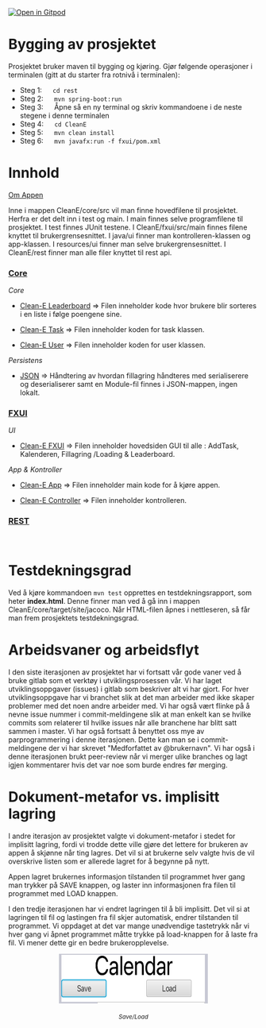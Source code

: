 [![Open in Gitpod](https://gitpod.io/button/open-in-gitpod.svg)](https://gitpod.stud.ntnu.no/#https://gitlab.stud.idi.ntnu.no/it1901/groups-2022/gr2244/gr2244/-/tree/master/)


<h1>Bygging av prosjektet</h1>

Prosjektet bruker maven til bygging og kjøring. Gjør følgende operasjoner i terminalen (gitt at du starter fra rotnivå i terminalen):

- Steg 1: &emsp; <code>cd rest </code>
- Steg 2: &emsp; <code>mvn spring-boot:run </code>
- Steg 3: &emsp; Åpne så en ny terminal og skriv kommandoene i de neste stegene i denne terminalen
- Steg 4: &emsp; <code>cd CleanE </code>
- Steg 5: &emsp; <code>mvn clean install </code>
- Steg 6: &emsp; <code>mvn javafx:run -f fxui/pom.xml </code>


<h1>Innhold</h1>

[Om Appen](cleane/readme.md)

Inne i mappen CleanE/core/src vil man finne hovedfilene til prosjektet. Herfra er det delt inn i test og main. I main finnes selve programfilene til prosjektet. I test finnes JUnit testene. I CleanE/fxui/src/main finnes filene knyttet til brukergrensesnittet. I java/ui finner man kontrolleren-klassen og app-klassen. I resources/ui finner man selve brukergrensesnittet. I CleanE/rest finner man alle filer knyttet til rest api.

<u><h3> Core </h3></u>

_Core_


- [Clean-E Leaderboard](CleanE/core/src/main/java/core/Leaderboard.java) => Filen inneholder kode hvor brukere blir sorteres i en liste i følge poengene sine.

- [Clean-E Task](CleanE/core/src/main/java/core/Task.java) => Filen inneholder koden for task klassen.

- [Clean-E User](CleanE/core/src/main/java/core/User.java) => Filen inneholder koden for user klassen.

_Persistens_

- [JSON](CleanE/core/src/main/java/json) => Håndtering av hvordan fillagring håndteres med serialiserere og deserialiserer samt en Module-fil finnes i JSON-mappen, ingen lokalt.

<u><h3>FXUI</h3></u>

_UI_

- [Clean-E FXUI](CleanE/fxui/src/main/resources/ui/cleanE.fxml) => Filen inneholder hovedsiden GUI til alle : AddTask, Kalenderen, Fillagring /Loading & Leaderboard.

_App & Kontroller_

- [Clean-E App](CleanE/fxui/src/main/java/ui/CleanEApp.java) => Filen inneholder main kode for å kjøre appen.

- [Clean-E Controller](CleanE/fxui/src/main/java/ui/CleanEController.java) => Filen inneholder kontrolleren.

<u><h3>REST</h3></u>

</br>
<h1>Testdekningsgrad</h1>
Ved å kjøre kommandoen <code>mvn test</code> opprettes en testdekningsrapport, som heter <b>index.html</b>.
Denne finner man ved å gå inn i mappen CleanE/core/target/site/jacoco. 
Når HTML-filen åpnes i nettleseren, så får man frem prosjektets testdekningsgrad.

</br>
<h1> Arbeidsvaner og arbeidsflyt </h1>

I den siste iterasjonen av prosjektet har vi fortsatt vår gode vaner ved å bruke gitlab som et verktøy i utviklingsprosessen vår. Vi har laget utviklingsoppgaver (issues) i gitlab som beskriver alt vi har gjort. For hver utviklingsoppgave har vi branchet slik at det man arbeider med ikke skaper problemer med det noen andre arbeider med. Vi har også vært flinke på å nevne issue nummer i commit-meldingene slik at man enkelt kan se hvilke commits som relaterer til hvilke issues når alle branchene har blitt satt sammen i master. Vi har også fortsatt å benyttet oss mye av parprogrammering i denne iterasjonen. Dette kan man se i commit-meldingene der vi har skrevet "Medforfattet av @brukernavn". Vi har også i denne iterasjonen brukt peer-review når vi merger ulike branches og lagt igjen kommentarer hvis det var noe som burde endres før merging.

<h1> Dokument-metafor vs. implisitt lagring</h1>

I andre iterasjon av prosjektet valgte vi dokument-metafor i stedet for implisitt lagring, fordi vi trodde dette ville gjøre det lettere for brukeren av appen å skjønne når ting lagres. Det vil si at brukerne selv valgte hvis de vil overskrive listen som er allerede lagret for å begynne på nytt.

Appen lagret brukernes informasjon tilstanden til programmet hver gang man trykker på SAVE knappen, og laster inn informasjonen fra filen til programmet med LOAD knappen.

I den tredje iterasjonen har vi endret lagringen til å bli implisitt. Det vil si at lagringen til fil og lastingen fra fil skjer automatisk, endrer tilstanden til programmet. Vi oppdaget at det var mange unødvendige tastetrykk når vi hver gang vi åpnet programmet måtte trykke på load-knappen for å laste fra fil. Vi mener dette gir en bedre brukeropplevelse.

<p style="text-align:center;"><img src="docs/prosjekt-images/Clean-E_SAVE_LOAD.png"  width="300" height="100" ></p>

<p style="text-align:center;">
<small><em >Save/Load</em></small></p>
